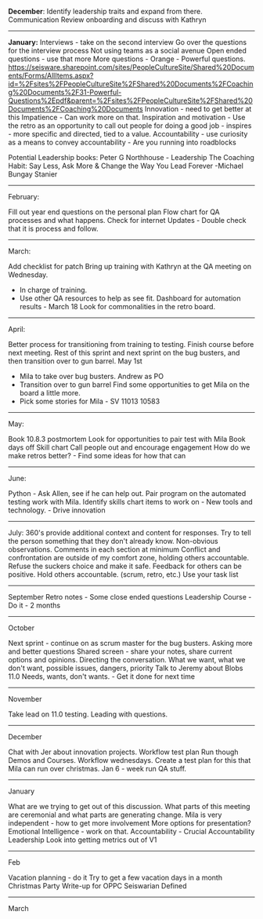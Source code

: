 **December**:
Identify leadership traits and expand from there.
Communication
Review onboarding and discuss with Kathryn

---


**January:**
Interviews - take on the second interview
Go over the questions for the interview process
Not using teams as a social avenue
Open ended questions - use that more
	More questions - Orange - Powerful questions.
	https://seisware.sharepoint.com/sites/PeopleCultureSite/Shared%20Documents/Forms/AllItems.aspx?id=%2Fsites%2FPeopleCultureSite%2FShared%20Documents%2FCoaching%20Documents%2F31-Powerful-Questions%2Epdf&parent=%2Fsites%2FPeopleCultureSite%2FShared%20Documents%2FCoaching%20Documents
Innovation - need to get better at this
Impatience - Can work more on that. 
Inspiration and motivation - Use the retro as an opportunity to call out people for doing a good job - inspires - more specific and directed, tied to a value.
Accountability - use curiosity as a means to convey accountability - Are you running into roadblocks

Potential Leadership books:
Peter G Northhouse - Leadership
The Coaching Habit: Say Less, Ask More & Change the Way You Lead Forever -Michael Bungay Stanier

---

February:

Fill out year end questions on the personal plan
Flow chart for QA processes and what happens.
Check for internet Updates - Double check that it is process and follow.

---

March:

Add checklist for patch
Bring up training with Kathryn at the QA meeting on Wednesday.
- In charge of training.
- Use other QA resources to help as see fit.
Dashboard for automation results - March 18
Look for commonalities in the retro board.

---

April:

Better process for transitioning from training to testing.
Finish course before next meeting.
Rest of this sprint and next sprint on the bug busters, and then transition over to gun barrel. 
May 1st
- Mila to take over bug busters. Andrew as PO
- Transition over to gun barrel
Find some opportunities to get Mila on the board a little more.
- Pick some stories for Mila - SV 11013 10583 


---

May:

Book 10.8.3 postmortem
Look for opportunities to pair test with Mila
Book days off
Skill chart
Call people out and encourage engagement
How do we make retros better?
	- Find some ideas for how that can

---
June:

Python - Ask Allen, see if he can help out.
Pair program on the automated testing work with Mila.
Identify skills chart items to work on
	- New tools and technology.
	- Drive innovation

---

July:
360's provide additional context and content for responses.
Try to tell the person something that they don't already know. 
Non-obvious observations.
Comments in each section at minimum
Conflict and confrontation are outside of my comfort zone, holding others accountable.
Refuse the suckers choice and make it safe.
Feedback for others can be positive.
Hold others accountable. (scrum, retro, etc.)
Use your task list

---

September
Retro notes - Some close ended questions
Leadership Course - Do it - 2 months


---

October

Next sprint - continue on as scrum master for the bug busters.
Asking more and better questions
Shared screen - share your notes, share current options and opinions.
Directing the conversation.
What we want, what we don't want, possible issues, dangers, priority
Talk to Jeremy about Blobs
11.0
Needs, wants, don't wants. - Get it done for next time

---

November

Take lead on 11.0 testing.
Leading with questions.


---

December


Chat with Jer about innovation projects.
Workflow test plan
Run though Demos and Courses. Workflow wednesdays.
Create a test plan for this that Mila can run over christmas.
Jan 6 - week run QA stuff.

---


January

What are we trying to get out of this discussion.
What parts of this meeting are ceremonial and what parts are generating change.
Mila is very independent - how to get more involvement
More options for presentation?
Emotional Intelligence - work on that.
Accountability - Crucial Accountability
Leadership
Look into getting metrics out of V1

---

Feb

Vacation planning - do it
Try to get a few vacation days in a month
Christmas Party Write-up for OPPC
Seiswarian Defined


---

March

